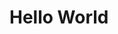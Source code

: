 # Hello World


<div style="display:none;"> 
<a href='https://clustrmaps.com/site/1boev'  title='Visit tracker'><img src='//clustrmaps.com/map_v2.png?cl=ffffff&w=600&t=tt&d=VdKD5xBKdzCyh4frXOxQKpE5rFZXuZ9Kot9yZaYenAc&co=2d78ad&ct=ffffff'/></a>

<script src="https://giscus.app/client.js"
        data-repo="chuxiaoyu/blog"
        data-repo-id="R_kgDOHVRSZw"
        data-category="Announcements"
        data-category-id="DIC_kwDOHVRSZ84CQPQ-"
        data-mapping="pathname"
        data-reactions-enabled="1"
        data-emit-metadata="0"
        data-input-position="top"
        data-theme="light"
        data-lang="en"
        data-loading="lazy"
        crossorigin="anonymous"
        async>
</script>
</div>